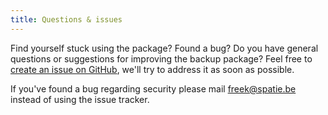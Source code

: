 ```yaml
---
title: Questions & issues
---
```


Find yourself stuck using the package? Found a bug? Do you have general questions or suggestions for improving the backup package? Feel free to [create an issue on GitHub](https://github.com/spatie/laravel-uptime-monitor/issues), we'll try to address it as soon as possible.

If you've found a bug regarding security please mail [freek@spatie.be](mailto:freek@spatie.be) instead of using the issue tracker.
